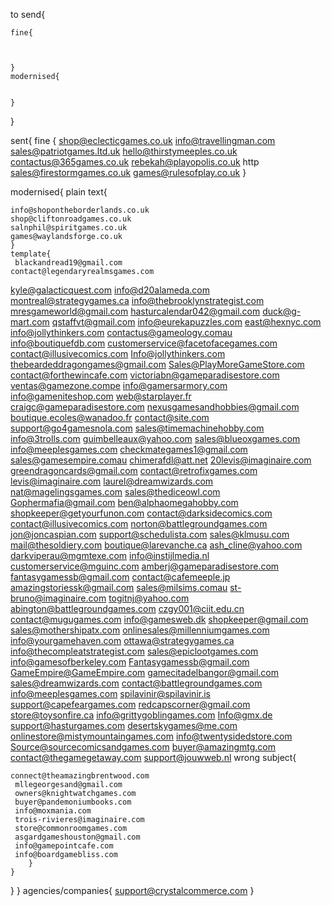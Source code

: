 to send{

    fine{

   
    
    }
    modernised{
        

    }
}

sent{
fine {
    shop@eclecticgames.co.uk
    info@travellingman.com
    sales@patriotgames.ltd.uk
    hello@thirstymeeples.co.uk
    contactus@365games.co.uk
    rebekah@playopolis.co.uk
    http sales@firestormgames.co.uk
    games@rulesofplay.co.uk
}

modernised{
    plain text{

    info@shopontheborderlands.co.uk
    shop@cliftonroadgames.co.uk
    salnphil@spiritgames.co.uk
    games@waylandsforge.co.uk
    }
    template{
     blackandread19@gmail.com
    contact@legendaryrealmsgames.com
kyle@galacticquest.com
info@d20alameda.com
montreal@strategygames.ca
info@thebrooklynstrategist.com
mresgameworld@gmail.com
hasturcalendar042@gmail.com
duck@g-mart.com
qstaffvt@gmail.com
info@eurekapuzzles.com
east@hexnyc.com
info@jollythinkers.com
contactus@gameology.comau
info@boutiquefdb.com
customerservice@facetofacegames.com
contact@illusivecomics.com
Info@jollythinkers.com
thebeardeddragongames@gmail.com
Sales@PlayMoreGameStore.com
contact@forthewincafe.com
victoriabn@gameparadisestore.com
ventas@gamezone.compe
info@gamersarmory.com
info@gameniteshop.com
web@starplayer.fr
craigc@gameparadisestore.com
nexusgamesandhobbies@gmail.com
boutique.ecoles@wanadoo.fr
contact@site.com
support@go4gamesnola.com
sales@timemachinehobby.com
info@3trolls.com
guimbelleaux@yahoo.com
sales@blueoxgames.com
info@meeplesgames.com
checkmategames1@gmail.com
sales@gamesempire.comau
chimerafdl@att.net
20levis@imaginaire.com
greendragoncards@gmail.com
contact@retrofixgames.com
levis@imaginaire.com
laurel@dreamwizards.com
nat@magelingsgames.com
sales@thediceowl.com
Gophermafia@gmail.com
ben@alphaomegahobby.com
shopkeeper@getyourfunon.com
contact@darksidecomics.com
contact@illusivecomics.com
norton@battlegroundgames.com
jon@joncaspian.com
support@schedulista.com
sales@klmusu.com
mail@thesoldiery.com
boutique@larevanche.ca
ash_cline@yahoo.com
darkviperau@mgmtexe.com
info@instijlmedia.nl
customerservice@mguinc.com
amberj@gameparadisestore.com
fantasygamessb@gmail.com
contact@cafemeeple.jp
amazingstoriessk@gmail.com
sales@milsims.comau
st-bruno@imaginaire.com
togitnj@yahoo.com
abington@battlegroundgames.com
czgy001@ciit.edu.cn
contact@mugugames.com
info@gamesweb.dk
shopkeeper@gmail.com
sales@mothershipatx.com
onlinesales@millenniumgames.com
info@yourgamehaven.com
ottawa@strategygames.ca
info@thecompleatstrategist.com
sales@epiclootgames.com
info@gamesofberkeley.com
Fantasygamessb@gmail.com
GameEmpire@GameEmpire.com
gamecitadelbangor@gmail.com
sales@dreamwizards.com
contact@battlegroundgames.com
info@meeplesgames.com
spilavinir@spilavinir.is
support@capefeargames.com
redcapscorner@gmail.com
store@toysonfire.ca
info@grittygoblingames.com
Info@gmx.de
support@hasturgames.com
desertskygames@me.com
onlinestore@mistymountaingames.com
info@twentysidedstore.com
Source@sourcecomicsandgames.com
buyer@amazingmtg.com
contact@thegamegetaway.com
support@jouwweb.nl
        wrong subject{

    connect@theamazingbrentwood.com
     mllegeorgesand@gmail.com
     owners@knightwatchgames.com
     buyer@pandemoniumbooks.com
     info@moxmania.com
     trois-rivieres@imaginaire.com
     store@commonroomgames.com
     asgardgameshouston@gmail.com
     info@gamepointcafe.com
     info@boardgamebliss.com
        }
    }
}
}
agencies/companies{
    support@crystalcommerce.com 
}